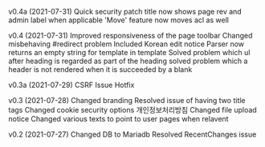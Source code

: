 v0.4a (2021-07-31)
Quick security patch
title now shows page rev and admin label when applicable
'Move' feature now moves acl as well

v0.4 (2021-07-31)
Improved responsiveness of the page toolbar
Changed misbehaving #redirect problem
Included Korean edit notice
Parser now returns an empty string for template in template
Solved problem which ul after heading is regarded as part of the heading
solved problem which a header is not rendered when it is succeeded by a blank

v0.3a (2021-07-29)
CSRF Issue Hotfix

v0.3 (2021-07-28)
Changed branding
Resolved issue of having two title tags
Changed cookie security options
개인정보처리방침
Changed file upload notice
Changed various texts to point to user pages when relavent

v0.2 (2021-07-27)
Changed DB to Mariadb
Resolved RecentChanges issue